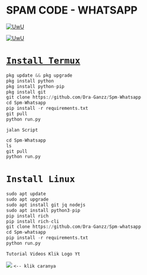 # SPAM CODE - WHATSAPP 
<p align="center">

  <a href="https://github.com/CHiLDZ404"><img src="http://readme-typing-svg.herokuapp.com?color=BF00FF&center=true&vCenter=true&multiline=false&lines=SPAM+WHATSAPP+BRUTALL" alt="UwU">

 <p align="center">

   <a href="https://github.com/CHiLDZ404"><img src="http://readme-typing-svg.herokuapp.com?color=FFD700&center=true&vCenter=true&multiline=false&lines=Harap+Gunakan+Dengan+Bijak" alt="UwU">
 
# `Install Termux`

```python
pkg update && pkg upgrade
pkg install python
pkg install python-pip
pkg install git
git clone https://github.com/Dra-Ganzz/Spm-Whatsapp
cd Spm-Whatsapp
pip install -r requirements.txt
git pull
python run.py
```

`jalan Script`
```python
cd Spm-Whatsapp
ls
git pull
python run.py
```

# `Install Linux`
```python
sudo apt update
sudo apt upgrade
sudo apt install git jq nodejs
sudo apt install python3-pip
pip install rich
pip install rich-cli
git clone https://github.com/Dra-Ganzz/Spm-whatsapp 
cd Spm-whatsapp 
pip install -r requirements.txt
python run.py
```

`Tutorial Videos Klik Logo Yt`

[![](https://img.shields.io/badge/Tutorial-white?logo=YouTube&logoColor=Brighred&labelColor=red)](https://youtu.be/qfiNH18VkC8?si=PTTaI20fW-g0Te4B) `<-- klik caranya`

